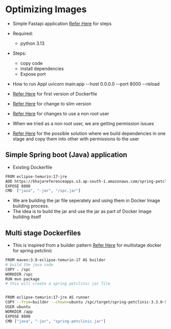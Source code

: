 # Optimizing Images

* Simple Fastapi application
[Refer Here](https://github.com/rithwiksrivastav4/SimpleFastAPI/blob/main/README.md) for steps

* Required:
  * python 3.13
* Steps:
  * copy code
  * install dependencies
  * Expose port
* How to run Appl uvicorn main:app --host 0.0.0.0 --port 8000 --reload
* [Refer Here](https://github.com/dummyrepos/SimpleFastAPI/commit/d8d130a149675862244de5e3dc1bd1184393119a) for first version of Dockerfile
* [Refer Here](https://github.com/dummyrepos/SimpleFastAPI/commit/d0e876352d9a030f1e01705922c45207630bb277) for change to slim version
* [Refer Here](https://github.com/dummyrepos/SimpleFastAPI/commit/b2f56b74739ea07a9e9ac848b62ae19a519dba4f) for changes to use a non root user
* When we tried as a non root user, we are getting permission issues
* [Refer Here](https://github.com/dummyrepos/SimpleFastAPI/commit/acfc848f3352324a22e7a03531c8c9ab4bda184d) for the possible solution where we build dependencies in one stage and copy them into other with permissions to the user

## Simple Spring boot (Java) application

* Existing Dockerfile

```bash
FROM eclipse-temurin:17-jre
ADD https://khajareferenceapps.s3.ap-south-1.amazonaws.com/spring-petclinic-3.2.0-SNAPSHOT.jar /spc.jar
EXPOSE 8080
CMD  ["java", "-jar", "/spc.jar"]
```

* We are building the jar file seperately and using them in Docker Image building process.
* The idea is to build the jar and use the jar as part of Docker Image building itself

## Multi stage Dockerfiles

* This is inspired from a builder pattern
[Refer Here](https://github.com/rithwiksrivastav4/docker-spring-petclinic) for multistage docker for spring petclinic

```bash
FROM maven:3.9-eclipse-temurin-17 AS builder
# build the java code
COPY . /spc
WORKDIR /spc
RUN mvn package
# this will create a spring petclinic jar file


FROM eclipse-temurin:17-jre AS runner
COPY --from=builder --chown=ubuntu /spc/target/spring-petclinic-3.3.0-SNAPSHOT.jar /app/spring-petclinic.jar
USER ubuntu
WORKDIR /app
EXPOSE 8080
CMD ["java", "-jar", "spring-petclinic.jar"]
```
